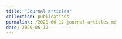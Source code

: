 ```yaml
---
title: "Journal articles"
collection: publications
permalink: /2020-06-12-journal-articles.md
date: 2020-06-12
---
```

